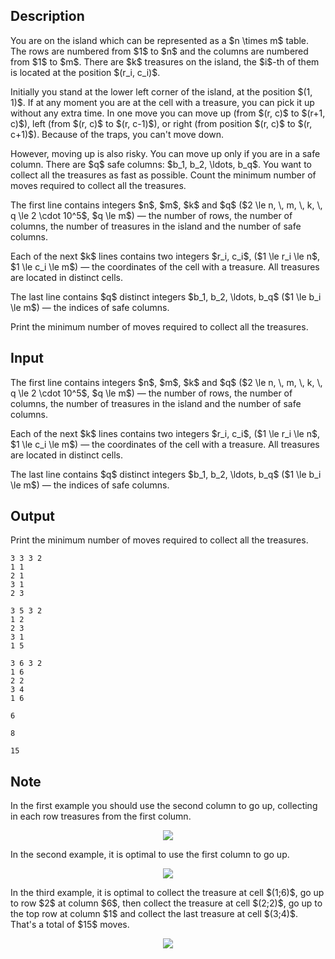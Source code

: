 ## Description

<div><p>You are on the island which can be represented as a $n \times m$ table. The rows are numbered from $1$ to $n$ and the columns are numbered from $1$ to $m$. There are $k$ treasures on the island, the $i$-th of them is located at the position $(r_i, c_i)$.</p><p>Initially you stand at the lower left corner of the island, at the position $(1, 1)$. If at any moment you are at the cell with a treasure, you can pick it up without any extra time. In one move you can move up (from $(r, c)$ to $(r+1, c)$), left (from $(r, c)$ to $(r, c-1)$), or right (from position $(r, c)$ to $(r, c+1)$). Because of the traps, you can't move down.</p><p>However, moving up is also risky. You can move up only if you are in a safe column. There are $q$ safe columns: $b_1, b_2, \ldots, b_q$. You want to collect all the treasures as fast as possible. Count the minimum number of moves required to collect all the treasures.</p></div><div class="input-specification"><p>The first line contains integers $n$, $m$, $k$ and $q$ ($2 \le n, \, m, \, k, \, q \le 2 \cdot 10^5$, $q \le m$)&nbsp;— the number of rows, the number of columns, the number of treasures in the island and the number of safe columns.</p><p>Each of the next $k$ lines contains two integers $r_i, c_i$, ($1 \le r_i \le n$, $1 \le c_i \le m$)&nbsp;— the coordinates of the cell with a treasure. All treasures are located in distinct cells.</p><p>The last line contains $q$ distinct integers $b_1, b_2, \ldots, b_q$ ($1 \le b_i \le m$) — the indices of safe columns.</p></div><div class="output-specification"><p>Print the minimum number of moves required to collect all the treasures.</p></div>

## Input

<p>The first line contains integers $n$, $m$, $k$ and $q$ ($2 \le n, \, m, \, k, \, q \le 2 \cdot 10^5$, $q \le m$)&nbsp;— the number of rows, the number of columns, the number of treasures in the island and the number of safe columns.</p><p>Each of the next $k$ lines contains two integers $r_i, c_i$, ($1 \le r_i \le n$, $1 \le c_i \le m$)&nbsp;— the coordinates of the cell with a treasure. All treasures are located in distinct cells.</p><p>The last line contains $q$ distinct integers $b_1, b_2, \ldots, b_q$ ($1 \le b_i \le m$) — the indices of safe columns.</p>

## Output

<p>Print the minimum number of moves required to collect all the treasures.</p>





```input1
3 3 3 2
1 1
2 1
3 1
2 3
```




```input2
3 5 3 2
1 2
2 3
3 1
1 5
```




```input3
3 6 3 2
1 6
2 2
3 4
1 6
```




```output1
6
```




```output2
8
```




```output3
15
```



## Note

<p>In the first example you should use the second column to go up, collecting in each row treasures from the first column.</p><center> <img class="tex-graphics" src="file://ojsHTq1f.png" style="max-width: 100.0%;max-height: 100.0%;"> </center><p>In the second example, it is optimal to use the first column to go up.</p><center> <img class="tex-graphics" src="file://e1FqHw2i.png" style="max-width: 100.0%;max-height: 100.0%;"> </center><p>In the third example, it is optimal to collect the treasure at cell $(1;6)$, go up to row $2$ at column $6$, then collect the treasure at cell $(2;2)$, go up to the top row at column $1$ and collect the last treasure at cell $(3;4)$. That's a total of $15$ moves.</p><center> <img class="tex-graphics" src="file://9BYDKuPz.png" style="max-width: 100.0%;max-height: 100.0%;"> </center>
